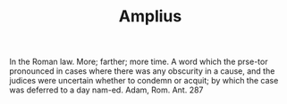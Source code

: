 ---
title: Amplius
letter: A
permalink: "/definitions/amplius.html"
body: In the Roman law. More; farther; more time. A word which the prse-tor pronounced
  in cases where there was any obscurity in a cause, and the judices were uncertain
  whether to condemn or acquit; by which the case was deferred to a day nam-ed. Adam,
  Rom. Ant. 287
published_at: '2018-07-07'
source: Black's Law Dictionary
layout: post
---